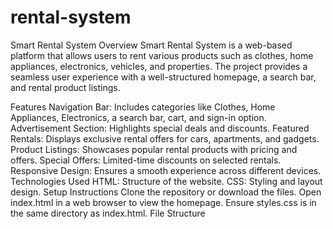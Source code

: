 # rental-system
Smart Rental System
Overview
Smart Rental System is a web-based platform that allows users to rent various products such as clothes, home appliances, electronics, vehicles, and properties. The project provides a seamless user experience with a well-structured homepage, a search bar, and rental product listings.

Features
Navigation Bar: Includes categories like Clothes, Home Appliances, Electronics, a search bar, cart, and sign-in option.
Advertisement Section: Highlights special deals and discounts.
Featured Rentals: Displays exclusive rental offers for cars, apartments, and gadgets.
Product Listings: Showcases popular rental products with pricing and offers.
Special Offers: Limited-time discounts on selected rentals.
Responsive Design: Ensures a smooth experience across different devices.
Technologies Used
HTML: Structure of the website.
CSS: Styling and layout design.
Setup Instructions
Clone the repository or download the files.
Open index.html in a web browser to view the homepage.
Ensure styles.css is in the same directory as index.html.
File Structure